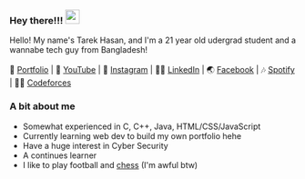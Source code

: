 ### Hey there!!! <img src="https://emojis.slackmojis.com/emojis/images/1536351075/4594/blob-wave.gif" width="25"/>

Hello! My name's Tarek Hasan, and I'm a 21 year old udergrad student and a wannabe tech guy from Bangladesh!
<br><br>
📑 [Portfolio](ehm_might_add_later) | 🎥 [YouTube](ehm_might_add_later) | 📸 [Instagram](https://www.instagram.com/_tarekhasan_) | 👨‍💼 [LinkedIn](https://www.linkedin.com/in/tarek-hasan33/) | 🌏 [Facebook](https://www.facebook.com/liddleheart) | 🎶 [Spotify](https://open.spotify.com/user/5uvpe85ct1v93mxlzd7gc5411) | 👨‍💻 [Codeforces](https://codeforces.com/profile/liddleheart)

### A bit about me
- Somewhat experienced in C, C++, Java, HTML/CSS/JavaScript
- Currently learning web dev to build my own portfolio hehe
- Have a huge interest in Cyber Security
- A continues learner
- I like to play football and [chess](https://www.chess.com/member/liddleheart) (I'm awful btw)
